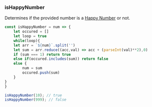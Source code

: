 ### isHappyNumber

Determines if the provided number is a [Happy Number](https://en.wikipedia.org/wiki/Happy_number) or not.

```js
const isHappyNumber = num => {
    let occured = []
    let loop = true
    while(loop){
    let arr = `${num}`.split('')
    let sum = arr.reduce((acc,val) => acc + (parseInt(val)**2),0)
    if (sum === 1) return true
    else if(occured.includes(sum)) return false
    else {
        num = sum
        occured.push(sum)
    }
}
}
```

```js
isHappyNumber(10); // true
isHappyNumber(999); // false
```
